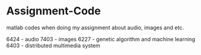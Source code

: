 # Assignment-Code
matlab codes when doing my assignment about audio, images and etc.

6424 - audio
7403 - images
6227 - genetic algorithm and machine learning
6403 - distributed multimedia system
